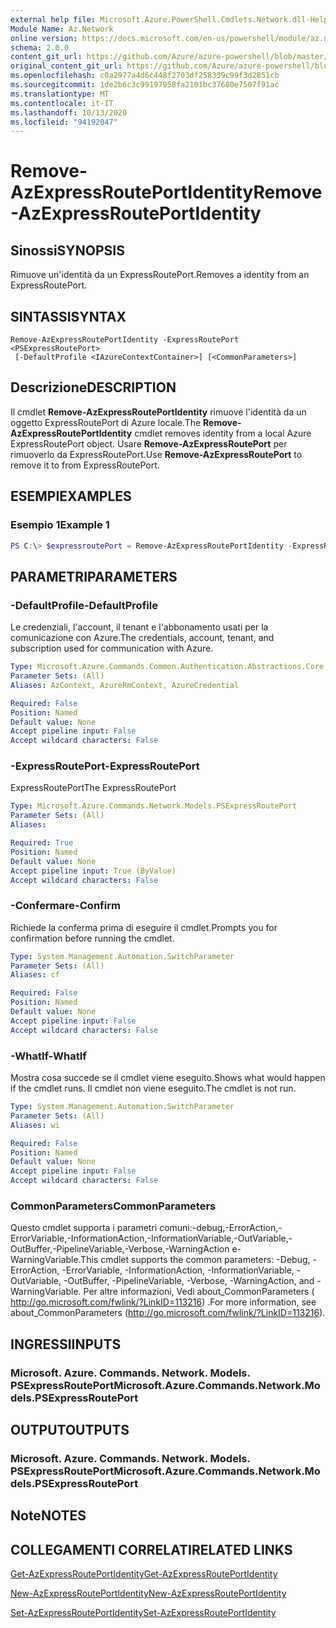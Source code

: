 ```yaml
---
external help file: Microsoft.Azure.PowerShell.Cmdlets.Network.dll-Help.xml
Module Name: Az.Network
online version: https://docs.microsoft.com/en-us/powershell/module/az.network/remove-azexpressrouteportidentity
schema: 2.0.0
content_git_url: https://github.com/Azure/azure-powershell/blob/master/src/Network/Network/help/Remove-AzExpressRoutePortIdentity.md
original_content_git_url: https://github.com/Azure/azure-powershell/blob/master/src/Network/Network/help/Remove-AzExpressRoutePortIdentity.md
ms.openlocfilehash: c0a2977a4d6c448f2703df258339c99f3d2851cb
ms.sourcegitcommit: 1de2b6c3c99197958fa2101bc37680e7507f91ac
ms.translationtype: MT
ms.contentlocale: it-IT
ms.lasthandoff: 10/13/2020
ms.locfileid: "94192047"
---
```

# <span data-ttu-id="c14f4-101">Remove-AzExpressRoutePortIdentity</span><span class="sxs-lookup"><span data-stu-id="c14f4-101">Remove-AzExpressRoutePortIdentity</span></span>

## <span data-ttu-id="c14f4-102">Sinossi</span><span class="sxs-lookup"><span data-stu-id="c14f4-102">SYNOPSIS</span></span>
<span data-ttu-id="c14f4-103">Rimuove un'identità da un ExpressRoutePort.</span><span class="sxs-lookup"><span data-stu-id="c14f4-103">Removes a identity from an ExpressRoutePort.</span></span>

## <span data-ttu-id="c14f4-104">SINTASSI</span><span class="sxs-lookup"><span data-stu-id="c14f4-104">SYNTAX</span></span>

```
Remove-AzExpressRoutePortIdentity -ExpressRoutePort <PSExpressRoutePort>
 [-DefaultProfile <IAzureContextContainer>] [<CommonParameters>]
```

## <span data-ttu-id="c14f4-105">Descrizione</span><span class="sxs-lookup"><span data-stu-id="c14f4-105">DESCRIPTION</span></span>
<span data-ttu-id="c14f4-106">Il cmdlet **Remove-AzExpressRoutePortIdentity** rimuove l'identità da un oggetto ExpressRoutePort di Azure locale.</span><span class="sxs-lookup"><span data-stu-id="c14f4-106">The **Remove-AzExpressRoutePortIdentity** cmdlet removes identity from a local Azure ExpressRoutePort object.</span></span> <span data-ttu-id="c14f4-107">Usare **Remove-AzExpressRoutePort** per rimuoverlo da ExpressRoutePort.</span><span class="sxs-lookup"><span data-stu-id="c14f4-107">Use **Remove-AzExpressRoutePort** to remove it to from ExpressRoutePort.</span></span>

## <span data-ttu-id="c14f4-108">ESEMPI</span><span class="sxs-lookup"><span data-stu-id="c14f4-108">EXAMPLES</span></span>

### <span data-ttu-id="c14f4-109">Esempio 1</span><span class="sxs-lookup"><span data-stu-id="c14f4-109">Example 1</span></span>
```powershell
PS C:\> $expressroutePort = Remove-AzExpressRoutePortIdentity -ExpressRoutePort $expressroutePort
```

## <span data-ttu-id="c14f4-110">PARAMETRI</span><span class="sxs-lookup"><span data-stu-id="c14f4-110">PARAMETERS</span></span>

### <span data-ttu-id="c14f4-111">-DefaultProfile</span><span class="sxs-lookup"><span data-stu-id="c14f4-111">-DefaultProfile</span></span>
<span data-ttu-id="c14f4-112">Le credenziali, l'account, il tenant e l'abbonamento usati per la comunicazione con Azure.</span><span class="sxs-lookup"><span data-stu-id="c14f4-112">The credentials, account, tenant, and subscription used for communication with Azure.</span></span>

```yaml
Type: Microsoft.Azure.Commands.Common.Authentication.Abstractions.Core.IAzureContextContainer
Parameter Sets: (All)
Aliases: AzContext, AzureRmContext, AzureCredential

Required: False
Position: Named
Default value: None
Accept pipeline input: False
Accept wildcard characters: False
```

### <span data-ttu-id="c14f4-113">-ExpressRoutePort</span><span class="sxs-lookup"><span data-stu-id="c14f4-113">-ExpressRoutePort</span></span>
<span data-ttu-id="c14f4-114">ExpressRoutePort</span><span class="sxs-lookup"><span data-stu-id="c14f4-114">The ExpressRoutePort</span></span>

```yaml
Type: Microsoft.Azure.Commands.Network.Models.PSExpressRoutePort
Parameter Sets: (All)
Aliases:

Required: True
Position: Named
Default value: None
Accept pipeline input: True (ByValue)
Accept wildcard characters: False
```

### <span data-ttu-id="c14f4-115">-Confermare</span><span class="sxs-lookup"><span data-stu-id="c14f4-115">-Confirm</span></span>
<span data-ttu-id="c14f4-116">Richiede la conferma prima di eseguire il cmdlet.</span><span class="sxs-lookup"><span data-stu-id="c14f4-116">Prompts you for confirmation before running the cmdlet.</span></span>

```yaml
Type: System.Management.Automation.SwitchParameter
Parameter Sets: (All)
Aliases: cf

Required: False
Position: Named
Default value: None
Accept pipeline input: False
Accept wildcard characters: False
```

### <span data-ttu-id="c14f4-117">-WhatIf</span><span class="sxs-lookup"><span data-stu-id="c14f4-117">-WhatIf</span></span>
<span data-ttu-id="c14f4-118">Mostra cosa succede se il cmdlet viene eseguito.</span><span class="sxs-lookup"><span data-stu-id="c14f4-118">Shows what would happen if the cmdlet runs.</span></span>
<span data-ttu-id="c14f4-119">Il cmdlet non viene eseguito.</span><span class="sxs-lookup"><span data-stu-id="c14f4-119">The cmdlet is not run.</span></span>

```yaml
Type: System.Management.Automation.SwitchParameter
Parameter Sets: (All)
Aliases: wi

Required: False
Position: Named
Default value: None
Accept pipeline input: False
Accept wildcard characters: False
```

### <span data-ttu-id="c14f4-120">CommonParameters</span><span class="sxs-lookup"><span data-stu-id="c14f4-120">CommonParameters</span></span>
<span data-ttu-id="c14f4-121">Questo cmdlet supporta i parametri comuni:-debug,-ErrorAction,-ErrorVariable,-InformationAction,-InformationVariable,-OutVariable,-OutBuffer,-PipelineVariable,-Verbose,-WarningAction e-WarningVariable.</span><span class="sxs-lookup"><span data-stu-id="c14f4-121">This cmdlet supports the common parameters: -Debug, -ErrorAction, -ErrorVariable, -InformationAction, -InformationVariable, -OutVariable, -OutBuffer, -PipelineVariable, -Verbose, -WarningAction, and -WarningVariable.</span></span> <span data-ttu-id="c14f4-122">Per altre informazioni, Vedi about_CommonParameters ( http://go.microsoft.com/fwlink/?LinkID=113216) .</span><span class="sxs-lookup"><span data-stu-id="c14f4-122">For more information, see about_CommonParameters (http://go.microsoft.com/fwlink/?LinkID=113216).</span></span>


## <span data-ttu-id="c14f4-123">INGRESSI</span><span class="sxs-lookup"><span data-stu-id="c14f4-123">INPUTS</span></span>

### <span data-ttu-id="c14f4-124">Microsoft. Azure. Commands. Network. Models. PSExpressRoutePort</span><span class="sxs-lookup"><span data-stu-id="c14f4-124">Microsoft.Azure.Commands.Network.Models.PSExpressRoutePort</span></span>

## <span data-ttu-id="c14f4-125">OUTPUT</span><span class="sxs-lookup"><span data-stu-id="c14f4-125">OUTPUTS</span></span>

### <span data-ttu-id="c14f4-126">Microsoft. Azure. Commands. Network. Models. PSExpressRoutePort</span><span class="sxs-lookup"><span data-stu-id="c14f4-126">Microsoft.Azure.Commands.Network.Models.PSExpressRoutePort</span></span>

## <span data-ttu-id="c14f4-127">Note</span><span class="sxs-lookup"><span data-stu-id="c14f4-127">NOTES</span></span>

## <span data-ttu-id="c14f4-128">COLLEGAMENTI CORRELATI</span><span class="sxs-lookup"><span data-stu-id="c14f4-128">RELATED LINKS</span></span>
[<span data-ttu-id="c14f4-129">Get-AzExpressRoutePortIdentity</span><span class="sxs-lookup"><span data-stu-id="c14f4-129">Get-AzExpressRoutePortIdentity</span></span>](./Get-AzExpressRoutePortIdentity.md)

[<span data-ttu-id="c14f4-130">New-AzExpressRoutePortIdentity</span><span class="sxs-lookup"><span data-stu-id="c14f4-130">New-AzExpressRoutePortIdentity</span></span>](./New-AzExpressRoutePortIdentity.md)

[<span data-ttu-id="c14f4-131">Set-AzExpressRoutePortIdentity</span><span class="sxs-lookup"><span data-stu-id="c14f4-131">Set-AzExpressRoutePortIdentity</span></span>](./Set-AzExpressRoutePortIdentity.md)
